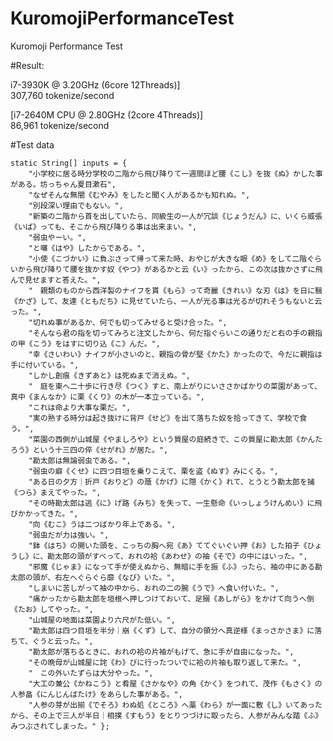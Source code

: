KuromojiPerformanceTest
=======================

Kuromoji Performance Test


#Result:

i7-3930K @ 3.20GHz (6core 12Threads)]  
307,760 tokenize/second

[i7-2640M CPU @ 2.80GHz (2core 4Threads)]  
86,961 tokenize/second

#Test data

    static String[] inputs = {  
        "小学校に居る時分学校の二階から飛び降りて一週間ほど腰《こし》を抜《ぬ》かした事がある。坊っちゃん夏目漱石",  
        "なぜそんな無闇《むやみ》をしたと聞く人があるかも知れぬ。",  
        "別段深い理由でもない。",  
        "新築の二階から首を出していたら、同級生の一人が冗談《じょうだん》に、いくら威張《いば》っても、そこから飛び降りる事は出来まい。",  
        "弱虫やーい。",  
        "と囃《はや》したからである。",  
        "小使《こづかい》に負ぶさって帰って来た時、おやじが大きな眼《め》をして二階ぐらいから飛び降りて腰を抜かす奴《やつ》があるかと云《い》ったから、この次は抜かさずに飛んで見せますと答えた。",  
        "　親類のものから西洋製のナイフを貰《もら》って奇麗《きれい》な刃《は》を日に翳《かざ》して、友達《ともだち》に見せていたら、一人が光る事は光るが切れそうもないと云った。",  
        "切れぬ事があるか、何でも切ってみせると受け合った。",  
        "そんなら君の指を切ってみろと注文したから、何だ指ぐらいこの通りだと右の手の親指の甲《こう》をはすに切り込《こ》んだ。",  
        "幸《さいわい》ナイフが小さいのと、親指の骨が堅《かた》かったので、今だに親指は手に付いている。",  
        "しかし創痕《きずあと》は死ぬまで消えぬ。",  
        "　庭を東へ二十歩に行き尽《つく》すと、南上がりにいささかばかりの菜園があって、真中《まんなか》に栗《くり》の木が一本立っている。",  
        "これは命より大事な栗だ。",  
        "実の熟する時分は起き抜けに背戸《せど》を出て落ちた奴を拾ってきて、学校で食う。",  
        "菜園の西側が山城屋《やましろや》という質屋の庭続きで、この質屋に勘太郎《かんたろう》という十三四の倅《せがれ》が居た。",  
        "勘太郎は無論弱虫である。",  
        "弱虫の癖《くせ》に四つ目垣を乗りこえて、栗を盗《ぬす》みにくる。",  
        "ある日の夕方｜折戸《おりど》の蔭《かげ》に隠《かく》れて、とうとう勘太郎を捕《つら》まえてやった。",  
        "その時勘太郎は逃《に》げ路《みち》を失って、一生懸命《いっしょうけんめい》に飛びかかってきた。",  
        "向《むこ》うは二つばかり年上である。",  
        "弱虫だが力は強い。",  
        "鉢《はち》の開いた頭を、こっちの胸へ宛《あ》ててぐいぐい押《お》した拍子《ひょうし》に、勘太郎の頭がすべって、おれの袷《あわせ》の袖《そで》の中にはいった。",  
        "邪魔《じゃま》になって手が使えぬから、無暗に手を振《ふ》ったら、袖の中にある勘太郎の頭が、右左へぐらぐら靡《なび》いた。",  
        "しまいに苦しがって袖の中から、おれの二の腕《うで》へ食い付いた。",  
        "痛かったから勘太郎を垣根へ押しつけておいて、足搦《あしがら》をかけて向うへ倒《たお》してやった。",  
        "山城屋の地面は菜園より六尺がた低い。",  
        "勘太郎は四つ目垣を半分｜崩《くず》して、自分の領分へ真逆様《まっさかさま》に落ちて、ぐうと云った。",  
        "勘太郎が落ちるときに、おれの袷の片袖がもげて、急に手が自由になった。",  
        "その晩母が山城屋に詫《わ》びに行ったついでに袷の片袖も取り返して来た。",  
        "　この外いたずらは大分やった。",  
        "大工の兼公《かねこう》と肴屋《さかなや》の角《かく》をつれて、茂作《もさく》の人参畠《にんじんばたけ》をあらした事がある。",  
        "人参の芽が出揃《でそろ》わぬ処《ところ》へ藁《わら》が一面に敷《し》いてあったから、その上で三人が半日｜相撲《すもう》をとりつづけに取ったら、人参がみんな踏《ふ》みつぶされてしまった。" };  
